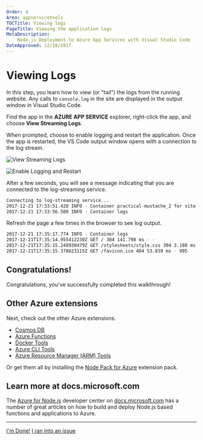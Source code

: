 ```yaml
---
Order: 4
Area: appservicetools
TOCTitle: Viewing logs
PageTitle: Viewing the application logs
MetaDescription:
    Node.js Deployment to Azure App Services with Visual Studio Code
DateApproved: 12/18/2017
---
```


# Viewing Logs

In this step, you learn how to view (or "tail") the logs from the running
website. Any calls to `console.log` in the site are displayed in the output
window in Visual Studio Code.

Find the app in the **AZURE APP SERVICE** explorer, right-click the app, and
choose **View Streaming Logs**.

When prompted, choose to enable logging and restart the application. Once the
app is restarted, the VS Code output window opens with a connection to the log
stream.

![View Streaming Logs](images/app-service-extension/view-logs.png)

![Enable Logging and Restart](images/app-service-extension/enable-restart.png)

After a few seconds, you will see a message indicating that you are connected to
the log-streaming service.

```bash
Connecting to log-streaming service...
2017-12-21 17:33:51.428 INFO - Container practical-mustache_2 for site practical-mustache initialized successfully.
2017-12-21 17:33:56.500 INFO - Container logs
```

Refresh the page a few times in the browser to see log output.

```bash
2017-12-21 17:35:17.774 INFO - Container logs
2017-12-21T17:35:14.955412230Z GET / 304 141.798 ms - -
2017-12-21T17:35:15.248930479Z GET /stylesheets/style.css 304 3.180 ms - -
2017-12-21T17:35:15.378623115Z GET /favicon.ico 404 53.839 ms - 995
```

## Congratulations!

Congratulations, you've successfully completed this walkthrough!

## Other Azure extensions

Next, check out the other Azure extensions.

-   [Cosmos DB](https://marketplace.visualstudio.com/items?itemName=ms-azuretools.vscode-cosmosdb)
-   [Azure Functions](https://marketplace.visualstudio.com/items?itemName=ms-azuretools.vscode-azurefunctions)
-   [Docker Tools](https://marketplace.visualstudio.com/items?itemName=PeterJausovec.vscode-docker)
-   [Azure CLI Tools](https://marketplace.visualstudio.com/items?itemName=ms-vscode.azurecli)
-   [Azure Resource Manager (ARM) Tools](https://marketplace.visualstudio.com/items?itemName=msazurermtools.azurerm-vscode-tools)

Or get them all by installing the
[Node Pack for Azure](https://marketplace.visualstudio.com/items?itemName=ms-vscode.vscode-node-azure-pack)
extension pack.

## Learn more at docs.microsoft.com

The
[Azure for Node.js](https://docs.microsoft.com/en-us/nodejs/azure/?view=azure-node-2.0.0)
developer center on [docs.microsoft.com](https://docs.microsoft.com) has a
number of great articles on how to build and deploy Node.js based functions and
applications to Azure.

---

<a class="tutorial-next-btn" href="/docs">I'm Done!</a>
<a class="tutorial-feedback-btn" onclick="reportIssue('node-deployment-azureappservice', 'tailing-logs')" href="javascript:void(0)">I
ran into an issue</a>
